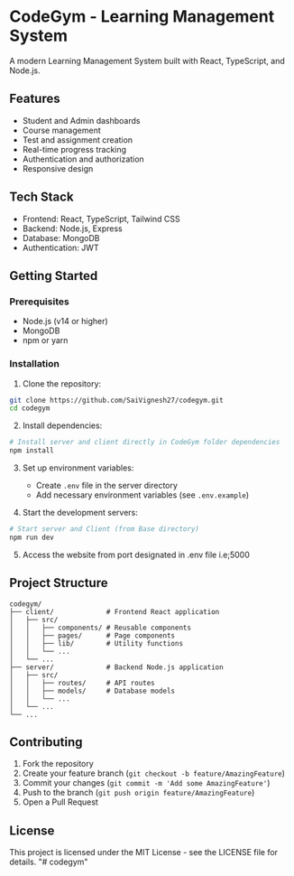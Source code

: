 # CodeGym - Learning Management System

A modern Learning Management System built with React, TypeScript, and Node.js.

## Features

- Student and Admin dashboards
- Course management
- Test and assignment creation
- Real-time progress tracking
- Authentication and authorization
- Responsive design

## Tech Stack

- Frontend: React, TypeScript, Tailwind CSS
- Backend: Node.js, Express
- Database: MongoDB
- Authentication: JWT

## Getting Started

### Prerequisites

- Node.js (v14 or higher)
- MongoDB
- npm or yarn

### Installation

1. Clone the repository:
```bash
git clone https://github.com/SaiVignesh27/codegym.git
cd codegym
```

2. Install dependencies:
```bash
# Install server and client directly in CodeGym folder dependencies
npm install

```

3. Set up environment variables:
   - Create `.env` file in the server directory
   - Add necessary environment variables (see `.env.example`)

4. Start the development servers:
```bash
# Start server and Client (from Base directory)
npm run dev
```
5. Access the website from port designated in .env file i.e;5000

## Project Structure

```
codegym/
├── client/             # Frontend React application
│   ├── src/
│   │   ├── components/ # Reusable components
│   │   ├── pages/      # Page components
│   │   ├── lib/        # Utility functions
│   │   └── ...
│   └── ...
├── server/             # Backend Node.js application
│   ├── src/
│   │   ├── routes/     # API routes
│   │   ├── models/     # Database models
│   │   └── ...
│   └── ...
└── ...
```

## Contributing

1. Fork the repository
2. Create your feature branch (`git checkout -b feature/AmazingFeature`)
3. Commit your changes (`git commit -m 'Add some AmazingFeature'`)
4. Push to the branch (`git push origin feature/AmazingFeature`)
5. Open a Pull Request

## License

This project is licensed under the MIT License - see the LICENSE file for details. 
"# codegym" 
